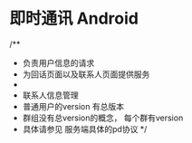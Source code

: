 # 即时通讯 Android


/**
* 负责用户信息的请求
* 为回话页面以及联系人页面提供服务
*
* 联系人信息管理
* 普通用户的version  有总版本
* 群组没有总version的概念， 每个群有version
* 具体请参见 服务端具体的pd协议
  */